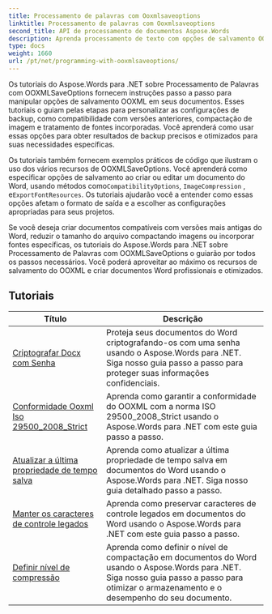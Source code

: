 ```yaml
---
title: Processamento de palavras com Ooxmlsaveoptions
linktitle: Processamento de palavras com Ooxmlsaveoptions
second_title: API de processamento de documentos Aspose.Words
description: Aprenda processamento de texto com opções de salvamento OOXML no Aspose.Words para .NET. Tutoriais abrangentes e código de exemplo para manipular e personalizar o salvamento de documentos do Word no formato OOXML.
type: docs
weight: 1660
url: /pt/net/programming-with-ooxmlsaveoptions/
---
```

Os tutoriais do Aspose.Words para .NET sobre Processamento de Palavras com OOXMLSaveOptions fornecem instruções passo a passo para manipular opções de salvamento OOXML em seus documentos. Esses tutoriais o guiam pelas etapas para personalizar as configurações de backup, como compatibilidade com versões anteriores, compactação de imagem e tratamento de fontes incorporadas. Você aprenderá como usar essas opções para obter resultados de backup precisos e otimizados para suas necessidades específicas.

 Os tutoriais também fornecem exemplos práticos de código que ilustram o uso dos vários recursos de OOXMLSaveOptions. Você aprenderá como especificar opções de salvamento ao criar ou editar um documento do Word, usando métodos como`CompatibilityOptions`, `ImageCompression` , e`ExportFontResources`. Os tutoriais ajudarão você a entender como essas opções afetam o formato de saída e a escolher as configurações apropriadas para seus projetos.

Se você deseja criar documentos compatíveis com versões mais antigas do Word, reduzir o tamanho do arquivo compactando imagens ou incorporar fontes específicas, os tutoriais do Aspose.Words para .NET sobre Processamento de Palavras com OOXMLSaveOptions o guiarão por todos os passos necessários. Você poderá aproveitar ao máximo os recursos de salvamento do OOXML e criar documentos Word profissionais e otimizados.

 ## Tutoriais
| Título | Descrição |
| --- | --- |
| [Criptografar Docx com Senha](./encrypt-docx-with-password/) | Proteja seus documentos do Word criptografando-os com uma senha usando o Aspose.Words para .NET. Siga nosso guia passo a passo para proteger suas informações confidenciais. |
| [Conformidade Ooxml Iso 29500_2008_Strict](./ooxml-compliance-iso-29500_2008_strict/) | Aprenda como garantir a conformidade do OOXML com a norma ISO 29500_2008_Strict usando o Aspose.Words para .NET com este guia passo a passo. |
| [Atualizar a última propriedade de tempo salva](./update-last-saved-time-property/) | Aprenda como atualizar a última propriedade de tempo salva em documentos do Word usando o Aspose.Words para .NET. Siga nosso guia detalhado passo a passo. |
| [Manter os caracteres de controle legados](./keep-legacy-control-chars/) | Aprenda como preservar caracteres de controle legados em documentos do Word usando o Aspose.Words para .NET com este guia passo a passo. |
| [Definir nível de compressão](./set-compression-level/) | Aprenda como definir o nível de compactação em documentos do Word usando o Aspose.Words para .NET. Siga nosso guia passo a passo para otimizar o armazenamento e o desempenho do seu documento. |